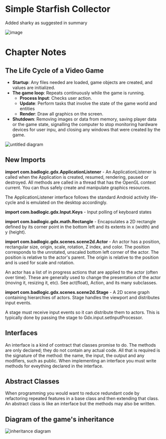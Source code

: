 # Simple Starfish Collector
Added sharky as suggested in summary

![image](https://user-images.githubusercontent.com/4059636/51061964-68be8d00-15f5-11e9-9fef-f42eea4ac9fd.png)

# Chapter Notes
## The Life Cycle of a Video Game
* **Startup**: Any files needed are loaded, game objects are created, and values are initialized.
* **The game loop**: Repeats continuously while the game is running.
    * **Process Input**: Checks user action.
    * **Update**: Perform tasks that involve the state of the game world and entities
    * **Render**: Draw all graphics on the screen.
* **Shutdown**: Removing images or data from memory, saving player data or the game state, signalling the computer to stop monitoring hardware devices for user inpu, and closing any windows that were created by the game.

![untitled diagram](https://user-images.githubusercontent.com/4059636/53964770-38c0d100-40f0-11e9-8d25-e6e0f1d7319d.png)

## New Imports
**import com.badlogic.gdx.ApplicationListener** - An ApplicationListener is called when the Application is created, resumed, rendering, paused or destroyed. All methods are called in a thread that has the OpenGL context current. You can thus safely create and manipulate graphics resources.

The ApplicationListener interface follows the standard Android activity life-cycle and is emulated on the desktop accordingly.

**import com.badlogic.gdx.Input.Keys** - Input polling of keyboard states

**import com.badlogic.gdx.math.Rectangle** - Encapsulates a 2D rectangle defined by its corner point in the bottom left and its extents in x (width) and y (height).

**import com.badlogic.gdx.scenes.scene2d.Actor** - An actor has a position, rectangular size, origin, scale, rotation, Z index, and color. The position corresponds to the unrotated, unscaled bottom left corner of the actor. The position is relative to the actor's parent. The origin is relative to the position and is used for scale and rotation.

An actor has a list of in progress actions that are applied to the actor (often over time). These are generally used to change the presentation of the actor (moving it, resizing it, etc). See act(float), Action, and its many subclasses.

**import com.badlogic.gdx.scenes.scene2d.Stage** - A 2D scene graph containing hierarchies of actors. Stage handles the viewport and distributes input events.

A stage must receive input events so it can distribute them to actors. This is typically done by passing the stage to Gdx.input.setInputProcessor.

## Interfaces
An interface is a kind of contract that classes promise to do.
The methods are only declared; they do not contain any actual code. All that is required is the signature of the method: the name, the input, the output and any modifiers, such as public.
When implementing an interface you must write methods for eveything declared in the interface.

## Abstract Classes
When programming you would want to reduce redundant code by refactoring repeated features in a base class and then extending that class. An abstract class is like an interface but the methods may also be written. 

## Diagram of the game's inheritance
![inheritance diagram](https://user-images.githubusercontent.com/4059636/54016944-d1a12c00-4184-11e9-8e6f-c7d2e3239c26.png)


